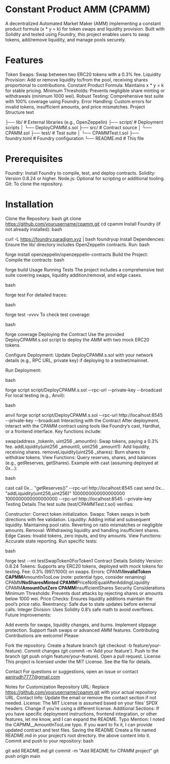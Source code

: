 # Constant Product AMM (CPAMM)

A decentralized Automated Market Maker (AMM) implementing a constant product formula (x \* y = k) for token swaps and liquidity provision. Built with Solidity and tested using Foundry, this project enables users to swap tokens, add/remove liquidity, and manage pools securely.

# Features

Token Swaps: Swap between two ERC20 tokens with a 0.3% fee.
Liquidity Provision: Add or remove liquidity to/from the pool, receiving shares proportional to contributions.
Constant Product Formula: Maintains x \* y = k for stable pricing.
Minimum Thresholds: Prevents negligible share minting or withdrawals (minimum 1000 wei).
Robust Testing: Comprehensive test suite with 100% coverage using Foundry.
Error Handling: Custom errors for invalid tokens, insufficient amounts, and price mismatches.
Project Structure
text

├── lib/ # External libraries (e.g., OpenZeppelin)
├── script/ # Deployment scripts
│ └── DeployCPAMM.s.sol
├── src/ # Contract source
│ └── CPAMM.sol
├── test/ # Test suite
│ └── CPAMMTest.t.sol
├── foundry.toml # Foundry configuration
└── README.md # This file

# Prerequisites

Foundry: Install Foundry to compile, test, and deploy contracts.
Solidity: Version 0.8.24 or higher.
Node.js: Optional for scripting or additional tooling.
Git: To clone the repository.

# Installation

Clone the Repository:
bash
git clone https://github.com/yourusername/cpamm.git
cd cpamm
Install Foundry (if not already installed):
bash

curl -L https://foundry.paradigm.xyz | bash
foundryup
Install Dependencies: Ensure the lib/ directory includes OpenZeppelin contracts. Run:
bash

forge install openzeppelin/openzeppelin-contracts
Build the Project: Compile the contracts:
bash

forge build
Usage
Running Tests
The project includes a comprehensive test suite covering swaps, liquidity addition/removal, and edge cases.

bash

forge test
For detailed traces:

bash

forge test -vvvv
To check test coverage:

bash

forge coverage
Deploying the Contract
Use the provided DeployCPAMM.s.sol script to deploy the AMM with two mock ERC20 tokens.

Configure Deployment:
Update DeployCPAMM.s.sol with your network details (e.g., RPC URL, private key) if deploying to a testnet/mainnet.

Run Deployment:

bash

forge script script/DeployCPAMM.s.sol --rpc-url <your-rpc-url> --private-key <your-private-key> --broadcast
For local testing (e.g., Anvil):

bash

anvil
forge script script/DeployCPAMM.s.sol --rpc-url http://localhost:8545 --private-key <anvil-private-key> --broadcast
Interacting with the Contract
After deployment, interact with the CPAMM contract using tools like Foundry’s cast, Hardhat, or a frontend interface. Key functions include:

swap(address \_tokenIn, uint256 \_amountIn): Swap tokens, paying a 0.3% fee.
addLiquidity(uint256 \_amount0, uint256 \_amount1): Add liquidity, receiving shares.
removeLiquidity(uint256 \_shares): Burn shares to withdraw tokens.
View Functions: Query reserves, shares, and balances (e.g., getReserves, getShares).
Example with cast (assuming deployed at 0x...):

bash

cast call 0x... "getReserves()" --rpc-url http://localhost:8545
cast send 0x... "addLiquidity(uint256,uint256)" 1000000000000000000 1000000000000000000 --rpc-url http://localhost:8545 --private-key <your-private-key>
Testing Details
The test suite (test/CPAMMTest.t.sol) verifies:

Constructor: Correct token initialization.
Swaps: Token swaps in both directions with fee validation.
Liquidity:
Adding initial and subsequent liquidity.
Maintaining pool ratio.
Reverting on ratio mismatches or negligible amounts.
Removal: Withdrawing liquidity and handling insufficient shares.
Edge Cases: Invalid tokens, zero inputs, and tiny amounts.
View Functions: Accurate state reporting.
Run specific tests:

bash

forge test --mt testSwapToken0ForToken1
Contract Details
Solidity Version: 0.8.24
Tokens: Supports any ERC20 tokens, deployed with mock tokens for testing.
Fee: 0.3% (997/1000) on swaps.
Errors:
CPAMM**InvalidToken
CAPMM**AmountInTooLow (note: potential typo, consider renaming)
CPAMM**NoSharesMinted
CPAMM**PriceNotEqualAfterAddingLiquidity
CPAMM**AmountOutZero
CPAMM**InsufficientShares
Security Considerations
Minimum Thresholds: Prevents dust attacks by rejecting shares or amounts below 1000 wei.
Price Checks: Ensures liquidity additions maintain the pool’s price ratio.
Reentrancy: Safe due to state updates before external calls.
Integer Division: Uses Solidity 0.8’s safe math to avoid overflows.
Future Improvements:

Add events for swaps, liquidity changes, and burns.
Implement slippage protection.
Support flash swaps or advanced AMM features.
Contributing
Contributions are welcome! Please:

Fork the repository.
Create a feature branch (git checkout -b feature/your-feature).
Commit changes (git commit -m 'Add your feature').
Push to the branch (git push origin feature/your-feature).
Open a pull request.
License
This project is licensed under the MIT License. See the file for details.

Contact
For questions or suggestions, open an issue or contact aanirudh7777@gmail.com

Notes for Customization
Repository URL: Replace https://github.com/yourusername/cpamm.git with your actual repository URL.
Contact Info: Update the email or remove the contact section if not needed.
License: The MIT License is assumed based on your files’ SPDX headers. Change if you’re using a different license.
Additional Sections: If you have specific deployment instructions, frontend integration, or other features, let me know, and I can expand the README.
Typo Mention: I noted the CAPMM\_\_AmountInTooLow typo. If you want to fix it, I can provide updated contract and test files.
Saving the README
Create a file named README.md in your project’s root directory.
the above content into it.
Commit and push to your repository:
bash

git add README.md
git commit -m "Add README for CPAMM project"
git push origin main
